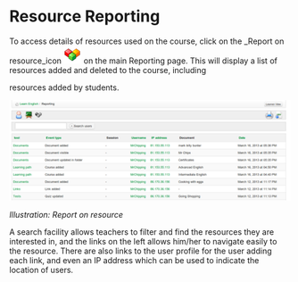 # Resource Reporting

To access details of resources used on the course, click on the \_Report on resource\_icon ![](../../.gitbook/assets/graphics55.png) on the main Reporting page. This will display a list of resources added and deleted to the course, including

resources added by students.

![](../../.gitbook/assets/graphics57.png)

_Illustration: Report on resource_

A search facility allows teachers to filter and find the resources they are interested in, and the links on the left allows him/her to navigate easily to the resource. There are also links to the user profile for the user adding each link, and even an IP address which can be used to indicate the location of users.

